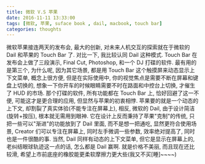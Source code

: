 ```yaml
---
title: 微软 V.S 苹果
date: 2016-11-11 13:33:00
tags: [微软, 苹果, suface book , dail, macbook, touch bar]
categories: thoughts
---
```

微软苹果接连两天的发布会, 最大的创新, 对未来人机交互的探索就在于微软的 Dail 和苹果的 Touch Bar 了. 对比一下, 我比较认同 Dail 这种模式. Touch Bar 在发布会上做了三段演示, Final Cut, Photoshop, 和一个 DJ 打碟的软件. 最有用的是第三个, 为什么呢, 因为其它场景, 都是用 Touch Bar 这个触摸屏来动态显示上下文菜单, 概念上很方便, 但是在实际使用中, 你的视觉焦点是需要不断在屏幕和键盘上切换的, 想象一下你开车的时候眼睛需要不时在路面和中控台上切换, 才催生了 HUD 的市场. 那个打碟的软件, 所有功能都在 Touch Bar 上, 恰好回避了这一不便, 可能这才是更合理的应用, 但显然与苹果的初衷相悖. 苹果要的就是一个动态的上下文, 却割裂了真实体验(不能专注在屏幕上), 相反, 微软的 Dail, 由于设计简洁(旋转+按压), 根本就无需用到眼神. 它在设计上反而秉持了苹果"克制"的传统, 只把一些可以"渐进"的功能放到了 Dail 里面, 而不是想一把通吃, 显然更符合使用场景, Creator 们可以专注在屏幕上, 同时左手微调一些参数, 效率绝对提高了, 同时也是一件很酷的事.
当然, Dail 同样有动态的上下文菜单, 但它是显示在屏幕上的, 老纠结眼球轨迹这一点的话, 怎么都是 Dail 赢啊. 就是价格不美丽, 而且现在还比较滑, 希望上市前底座的橡胶能更柔软摩擦力更大些(我又不买[睡]~~~~)